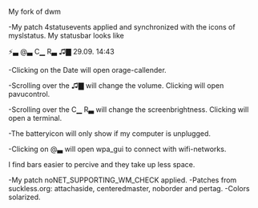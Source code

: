 My fork of dwm

-My patch 4statusevents applied and synchronized with the icons of myslstatus. My statusbar looks like 

⚡▃ @▃ C▁ R▃ ♫▇  29.09.  14:43

  -Clicking on the Date will open orage-callender.
  
  -Scrolling over the ♫▇ will change the volume. Clicking will open pavucontrol.
  
  -Scrolling over the C▁ R▃ will change the screenbrightness. Clicking will open a terminal.
  
  -The batteryicon will only show if my computer is unplugged.
  
  -Clicking on @▃ will open wpa_gui to connect with wifi-networks.

I find bars easier to percive and they take up less space.

-My patch noNET_SUPPORTING_WM_CHECK applied. 
-Patches from suckless.org: attachaside, centeredmaster, noborder and pertag.
-Colors solarized.
